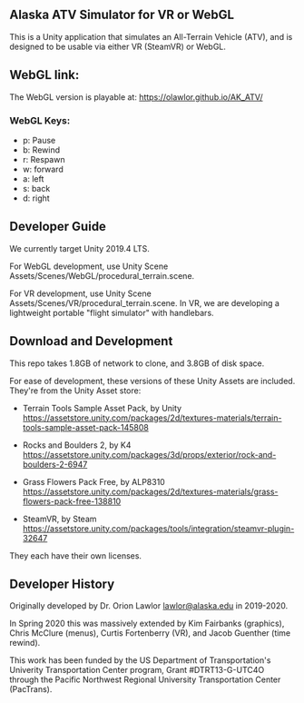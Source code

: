 ## Alaska ATV Simulator for VR or WebGL

This is a Unity application that simulates an All-Terrain Vehicle (ATV), and is designed to be usable via either VR (SteamVR) or WebGL.


## WebGL link:
The WebGL version is playable at:
   https://olawlor.github.io/AK_ATV/

### WebGL Keys:
- p: Pause
- b: Rewind
- r: Respawn
- w: forward
- a: left
- s: back
- d: right

## Developer Guide
We currently target Unity 2019.4 LTS.

For WebGL development, use Unity Scene Assets/Scenes/WebGL/procedural_terrain.scene.

For VR development, use Unity Scene Assets/Scenes/VR/procedural_terrain.scene.
In VR, we are developing a lightweight portable "flight simulator" with handlebars.


## Download and Development
This repo takes 1.8GB of network to clone, and 3.8GB of disk space.

For ease of development, these versions of these Unity Assets are included.
They're from the Unity Asset store:
- Terrain Tools Sample Asset Pack, by Unity
        https://assetstore.unity.com/packages/2d/textures-materials/terrain-tools-sample-asset-pack-145808

- Rocks and Boulders 2, by K4
        https://assetstore.unity.com/packages/3d/props/exterior/rock-and-boulders-2-6947

- Grass Flowers Pack Free, by ALP8310
        https://assetstore.unity.com/packages/2d/textures-materials/grass-flowers-pack-free-138810

- SteamVR, by Steam
        https://assetstore.unity.com/packages/tools/integration/steamvr-plugin-32647

They each have their own licenses.

## Developer History
Originally developed by Dr. Orion Lawlor <lawlor@alaska.edu> in 2019-2020.

In Spring 2020 this was massively extended by Kim Fairbanks (graphics), Chris McClure (menus), Curtis Fortenberry (VR), and Jacob Guenther (time rewind).

This work has been funded by the US Department of Transportation's Univerity Transportation Center program, Grant #DTRT13-G-UTC4O through the Pacific Northwest Regional University Transportation Center (PacTrans).  

